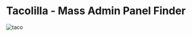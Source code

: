 # Tacolilla - Mass Admin Panel Finder

![taco](https://user-images.githubusercontent.com/116445223/199854440-5b81cefd-8bfb-4cea-b28f-d8b939035a09.png)
